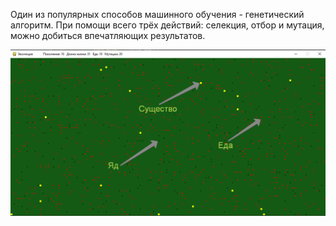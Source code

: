 Один из популярных способов машинного обучения - генетический алгоритм.
При помощи всего трёх действий: селекция, отбор и мутация, можно добиться впечатляющих результатов.

![Скриншот](https://github.com/KIvanX/Evolution_2/raw/master/screenshot.png)

